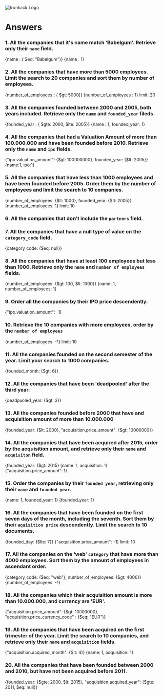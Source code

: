 ![Ironhack Logo](https://i.imgur.com/1QgrNNw.png)

# Answers

### 1. All the companies that it's name match 'Babelgum'. Retrieve only their `name` field.
{name : { $eq: "Babelgum"}}
{name : 1}


### 2. All the companies that have more than 5000 employees. Limit the search to 20 companies and sort them by **number of employees**.

{number_of_employees : { $gt: 5000}}
{number_of_employees : 1}
limit: 20

### 3. All the companies founded between 2000 and 2005, both years included. Retrieve only the `name` and `founded_year` fileds.
{founded_year : { $gte: 2000, $lte: 2005}}
{name : 1, founded_year: 1}

### 4. All the companies that had a Valuation Amount of more than 100.000.000 and have been founded before 2010. Retrieve only the `name` and `ipo` fields.

{"ipo.valuation_amount": {$gt: 100000000}, founded_year: {$lt: 2005}}
{name:1, ipo:1}

### 5. All the companies that have less than 1000 employees and have been founded before 2005. Order them by the number of employees and limit the search to 10 companies.
{number_of_employees: {$lt: 1000}, founded_year: {$lt: 2005}}
{number_of_employees: 1}
limit: 10

### 6. All the companies that don't include the `partners` field.
<!-- Your Code Goes Here -->

### 7. All the companies that have a null type of value on the `category_code` field.
{category_code: {$eq: null}}

### 8. All the companies that have at least 100 employees but less than 1000. Retrieve only the `name` and `number of employees` fields.
{number_of_employees: {$gt: 100, $lt: 1000}}
{name: 1, number_of_employees: 1}

### 9. Order all the companies by their IPO price descendently.
{"ipo.valuation_amount": -1}

### 10. Retrieve the 10 companies with more employees, order by the `number of employees`
{number_of_employees: -1}
limit: 10

### 11. All the companies founded on the second semester of the year. Limit your search to 1000 companies.
{founded_month: {$gt: 6}}

### 12. All the companies that have been 'deadpooled' after the third year.
{deadpooled_year: {$gt: 3}}

### 13. All the companies founded before 2000 that have and acquisition amount of more than 10.000.000
{founded_year: {$lt: 2000}, "acquisition.price_amount": {$gt: 10000000}}

### 14. All the companies that have been acquired after 2015, order by the acquisition amount, and retrieve only their `name` and `acquisiton` field.
{founded_year: {$gt: 2015}
{name: 1, acquisition: 1} 
{"acquisition.price_amount": 1}

### 15. Order the companies by their `founded year`, retrieving only their `name` and `founded year`.
{name: 1, founded_year: 1} 
{founded_year: 1}

### 16. All the companies that have been founded on the first seven days of the month, including the seventh. Sort them by their `aquisition price` descendently. Limit the search to 10 documents.
{founded_day: {$lte: 7}}
{"acquisition.price_amount": -1}
limit: 10

### 17. All the companies on the 'web' `category` that have more than 4000 employees. Sort them by the amount of employees in ascendant order.
{category_code: {$eq: "web"}, number_of_employees: {$gt: 4000}}
{number_of_employees: -1}

### 18. All the companies which their acquisition amount is more than 10.000.000, and currency are 'EUR'.
{"acquisition.price_amount": {$gt: 10000000}, "acquisition.price_currency_code" : {$eq: "EUR"}}

### 19. All the companies that have been acquired on the first trimester of the year. Limit the search to 10 companies, and retrieve only their `name` and `acquisition` fields.
{"acquisition.acquired_month": {$lt: 4}}
{name: 1, acquisition: 1} 

### 20. All the companies that have been founded between 2000 and 2010, but have not been acquired before 2011.
{founded_year: {$gte: 2000, $lt: 2015}, "acquisition.acquired_year": {$gte: 2011, $eq: null}}
